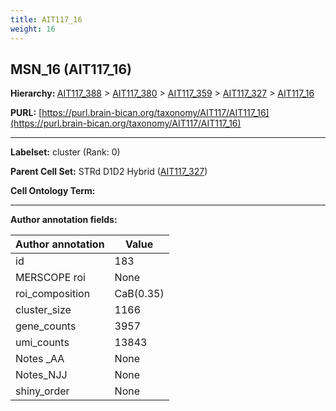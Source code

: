 ```yaml
---
title: AIT117_16
weight: 16
---
```

## MSN_16 (AIT117_16)
<b>Hierarchy: </b>
[AIT117_388](../AIT117_388) >
[AIT117_380](../AIT117_380) >
[AIT117_359](../AIT117_359) >
[AIT117_327](../AIT117_327) >
[AIT117_16](../AIT117_16)

**PURL:** [https://purl.brain-bican.org/taxonomy/AIT117/AIT117_16](https://purl.brain-bican.org/taxonomy/AIT117/AIT117_16)

---


**Labelset:** cluster (Rank: 0)

**Parent Cell Set:** STRd D1D2 Hybrid ([AIT117_327](../AIT117_327))



**Cell Ontology Term:** 

[MARKER GENES.]: #


---

[TRANSFERRED ANNOTATIONS.]: #


[AUTHOR ANNOTATION FIELDS.]: #


**Author annotation fields:**

| Author annotation | Value |
|-------------------|-------|
|id|183|
|MERSCOPE roi|None|
|roi_composition|CaB(0.35) | NAC(0.14) | PuC(0.13) | PuPV(0.12) | PuR(0.09) | GPe(0.07) | CaT(0.06)|
|cluster_size|1166|
|gene_counts|3957|
|umi_counts|13843|
|Notes _AA|None|
|Notes_NJJ|None|
|shiny_order|None|
